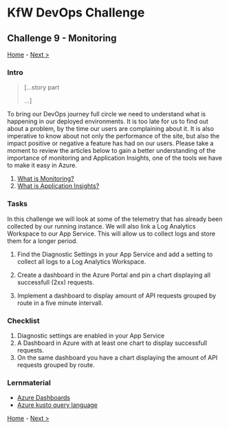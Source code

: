 # KfW DevOps Challenge

## Challenge 9 - Monitoring

[Home](../../README.md) - [Next >](../challenge10/README.md)

### Intro

>[...story part
>
>...]

To bring our DevOps journey full circle we need to understand what is happening in our deployed environments. It is too late for us to find out about a problem, by the time our users are complaining about it. It is also imperative to know about not only the performance of the site, but also the impact positive or negative a feature has had on our users. Please take a moment to review the articles below to gain a better understanding of the importance of monitoring and Application Insights, one of the tools we have to make it easy in Azure. 

1. [What is Monitoring?](https://docs.microsoft.com/en-us/azure/devops/learn/what-is-monitoring)
2. [What is Application Insights?](https://docs.microsoft.com/en-us/azure/azure-monitor/app/app-insights-overview)

### Tasks

In this challenge we will look at some of the telemetry that has already been collected by our running instance. We will also link a Log Analytics Workspace to our App Service. This will allow us to collect logs and store them for a longer period. 

1. Find the Diagnostic Settings in your App Service and add a setting to collect all logs to a Log Analytics Workspace.

2. Create a dashboard in the Azure Portal and pin a chart displaying all successfull (2xx) requests.

3. Implement a dashboard to display amount of API requests grouped by route in a five minute intervall.

### Checklist

1. Diagnostic settings are enabled in your App Service
2. A Dashboard in Azure with at least one chart to display successfull requests.
3. On the same dashboard you have a chart displaying the amount of API requests grouped by route.

### Lernmaterial

- [Azure Dashboards](https://docs.microsoft.com/en-us/azure/azure-portal/azure-portal-dashboards)
- [Azure kusto query language](https://docs.microsoft.com/en-us/azure/data-explorer/kusto/query/)


[Home](../../README.md) - [Next >](../challenge10/README.md)